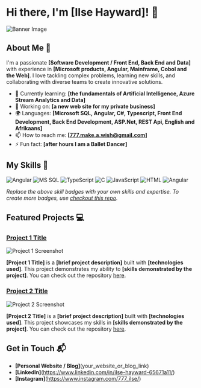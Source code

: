 # Hi there, I'm [Ilse Hayward]! 👋

![Banner Image](your_banner_image_url_here)

## About Me 🚀

I'm a passionate **[Software Development / Front End, Back End and Data]** with experience in **[Microsoft products, Angular, Mainframe, Cobol and the Web]**. I love tackling complex problems, learning new skills, and collaborating with diverse teams to create innovative solutions.

- 🌱 Currently learning: **[the fundamentals of Artificial Intelligence, Azure Stream Analytics and Data]**
- 🔭 Working on: **[a new web site for my private business]**
- 🌍 Languages: **[Microsoft SQL, Angular, C#, Typescript, Front End Development, Back End Development, ASP.Net, REST Api, English and Afrikaans]**
- 📫 How to reach me: **[777.make.a.wish@gmail.com]**
- ⚡ Fun fact: **[after hours I am a Ballet Dancer]**

## My Skills 🧠

![Angular](https://img.shields.io/badge/-Angular-E34F26?style=flat-square&logo=html5&logoColor=white)
![MS SQL](https://img.shields.io/badge/-MS_SQL-1572B6?style=flat-square&logo=css3&logoColor=white)
![TypeScript](https://img.shields.io/badge/-TypeScript-1572B6?style=flat-square&logo=css3&logoColor=white)
![C](https://img.shields.io/badge/-C-1572B6?style=flat-square&logo=css3&logoColor=white)
![JavaScript](https://img.shields.io/badge/-JavaScript-F7DF1E?style=flat-square&logo=javascript&logoColor=black)
![HTML](https://img.shields.io/badge/-HTML-61DAFB?style=flat-square&logo=react&logoColor=black)
![Angular](https://img.shields.io/badge/-CSS-E34F26?style=flat-square&logo=html5&logoColor=white)

*Replace the above skill badges with your own skills and expertise. To create more badges, use [checkout this repo](https://github.com/alexandresanlim/Badges4-README.md-Profile).*

## Featured Projects 💻

### [Project 1 Title](project_1_link)

![Project 1 Screenshot](project_1_screenshot_url)

**[Project 1 Title]** is a **[brief project description]** built with **[technologies used]**. This project demonstrates my ability to **[skills demonstrated by the project]**. You can check out the repository [here](project_1_repository_link).

### [Project 2 Title](project_2_link)

![Project 2 Screenshot](project_2_screenshot_url)

**[Project 2 Title]** is a **[brief project description]** built with **[technologies used]**. This project showcases my skills in **[skills demonstrated by the project]**. You can check out the repository [here](project_2_repository_link).

## Get in Touch 📬

- **[Personal Website / Blog]**(your_website_or_blog_link)
- **[LinkedIn]**(https://www.linkedin.com/in/ilse-hayward-65671a11/)
- **[Instagram]**(https://www.instagram.com/777_ilse/)


